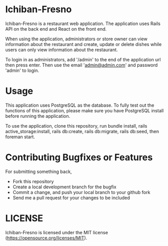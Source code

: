 # Ichiban-Fresno

Ichiban-Fresno is a restaurant web application. The application uses Rails API on the back end and React on the front end. 

When using the application, administrators or store owner can view information about the restaurant and create, update or delete dishes while users can only view information about the restaurant.

To login in as administrators, add '/admin' to the end of the application url then press enter. Then use the email 'admin@admin.com' and password 'admin' to login.

# Usage 

This application uses PostgreSQL as the database. To fully test out the functions of this application, please make sure you have PostgreSQL install before running the application.

To use the application, clone this repository, run bundle install, rails active_storage:install, rails db:create, rails db:migrate, rails db:seed, then foreman start.

# Contributing Bugfixes or Features

For submitting something back,

- Fork this repository
- Create a local development branch for the bugfix
- Commit a change, and push your local branch to your github fork
- Send me a pull request for your changes to be included

# LICENSE

Ichiban-Fresno is licensed under the MIT license (https://opensource.org/licenses/MIT).
